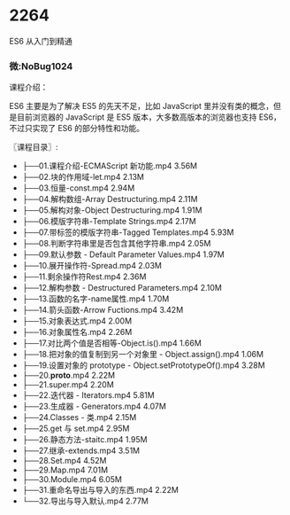 # 2264
ES6 从入门到精通
### 微:NoBug1024 


课程介绍：

ES6 主要是为了解决 ES5 的先天不足，比如 JavaScript 里并没有类的概念，但是目前浏览器的 JavaScript 是 ES5 版本，大多数高版本的浏览器也支持 ES6，不过只实现了 ES6 的部分特性和功能。

〖课程目录〗:

- ├──01.课程介绍-ECMAScript 新功能.mp4  3.56M
- ├──02.块的作用域-let.mp4  2.13M
- ├──03.恒量-const.mp4  2.94M
- ├──04.解构数组-Array Destructuring.mp4  2.11M
- ├──05.解构对象-Object Destructuring.mp4  1.91M
- ├──06.模版字符串-Template Strings.mp4  2.17M
- ├──07.带标签的模版字符串-Tagged Templates.mp4  5.93M
- ├──08.判断字符串里是否包含其他字符串.mp4  2.05M
- ├──09.默认参数 - Default Parameter Values.mp4  1.97M
- ├──10.展开操作符-Spread.mp4  2.03M
- ├──11.剩余操作符Rest.mp4  2.36M
- ├──12.解构参数 - Destructured Parameters.mp4  2.10M
- ├──13.函数的名字-name属性.mp4  1.70M
- ├──14.箭头函数-Arrow Fuctions.mp4  3.42M
- ├──15.对象表达式.mp4  2.00M
- ├──16.对象属性名.mp4  2.26M
- ├──17.对比两个值是否相等-Object.is().mp4  1.66M
- ├──18.把对象的值复制到另一个对象里 - Object.assign().mp4  1.06M
- ├──19.设置对象的 prototype - Object.setPrototypeOf().mp4  3.28M
- ├──20.__proto__.mp4  2.22M
- ├──21.super.mp4  2.20M
- ├──22.迭代器 - Iterators.mp4  5.81M
- ├──23.生成器 - Generators.mp4  4.07M
- ├──24.Classes - 类.mp4  2.15M
- ├──25.get 与 set.mp4  2.95M
- ├──26.静态方法-staitc.mp4  1.95M
- ├──27.继承-extends.mp4  3.51M
- ├──28.Set.mp4  4.52M
- ├──29.Map.mp4  7.01M
- ├──30.Module.mp4  6.05M
- ├──31.重命名导出与导入的东西.mp4  2.22M
- └──32.导出与导入默认.mp4  2.77M
